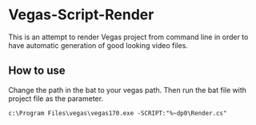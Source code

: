 # Vegas-Script-Render

This is an attempt to render Vegas project from command line in order to have automatic generation of good looking video files.

## How to use

Change the path in the bat to your vegas path. Then run the bat file with project file as the parameter.
  
  ```
  c:\Program Files\vegas\vegas170.exe -SCRIPT:"%~dp0\Render.cs" 
  ```
  
  
